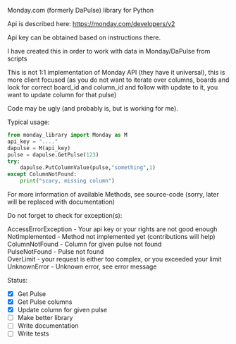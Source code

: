 Monday.com (formerly DaPulse) library for Python

Api is described here: https://monday.com/developers/v2

Api key can be obtained based on instructions there.

I have created this in order to work with data in Monday/DaPulse from scripts

This is not 1:1 implementation of Monday API (they have it universal), this is more client focused (as you do not want to iterate over columns, boards and look for correct board_id and column_id and follow with update to it, you want to update column for that pulse)

Code may be ugly (and probably is, but is working for me).

Typical usage:

```python
from monday_library import Monday as M
api_key = "...."
dapulse = M(api_key)
pulse = dapulse.GetPulse(123)
try:
	dapulse.PutColumnValue(pulse,"something",1)
except ColumnNotFound:
	print("scary, missing column")
```

For more information of available Methods, see source-code (sorry, later will be replaced with documentation)

Do not forget to check for exception(s):

AccessErrorException - Your api key or your rights are not good enough  
NotImplemented - Method not implemented yet (contributions will help)  
ColumnNotFound - Column for given pulse not found  
PulseNotFound - Pulse not found  
OverLimit - your request is either too complex, or you exceeded your limit
UnknownError - Unknown error, see error message

Status:
- [X] Get Pulse  
- [X] Get Pulse columns  
- [X] Update column for given pulse  
- [ ] Make better library  
- [ ] Write documentation
- [ ] Write tests  
